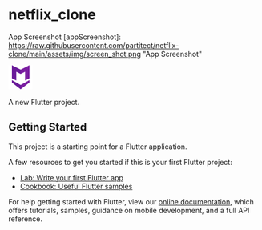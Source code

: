 # netflix_clone

App Screenshot
[appScreenshot]: https://raw.githubusercontent.com/partitect/netflix-clone/main/assets/img/screen_shot.png "App Screenshot"

![alt text](https://github.com/adam-p/markdown-here/raw/master/src/common/images/icon48.png "Logo Title Text 1")

A new Flutter project.

## Getting Started

This project is a starting point for a Flutter application.

A few resources to get you started if this is your first Flutter project:

- [Lab: Write your first Flutter app](https://flutter.dev/docs/get-started/codelab)
- [Cookbook: Useful Flutter samples](https://flutter.dev/docs/cookbook)

For help getting started with Flutter, view our
[online documentation](https://flutter.dev/docs), which offers tutorials,
samples, guidance on mobile development, and a full API reference.
